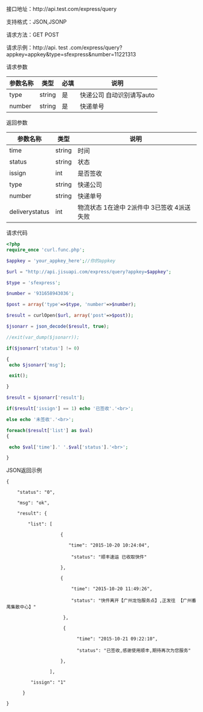 接口地址：http:\/\/api.test.com\/express\/query

支持格式：JSON,JSONP

请求方法：GET POST

请求示例：http:\/\/api. test .com\/express\/query?appkey=appkey&type=sfexpress&number=11221313

请求参数

| 参数名称 | 类型 | 必填 | 说明 |
| --- | --- | --- | --- |
| type | string | 是 | 快递公司 自动识别请写auto |
| number | string | 是 | 快递单号 |

返回参数

| 参数名称 | 类型 | 说明 |
| --- | --- | --- |
| time | string | 时间 |
| status | string | 状态 |
| issign | int | 是否签收 |
| type | string | 快递公司 |
| number | string | 快递单号 |
| deliverystatus | int | 物流状态 1在途中 2派件中 3已签收 4派送失败 |

请求代码

```php
<?php
require_once 'curl.func.php';

$appkey = 'your_appkey_here';//你的appkey

$url = "http://api.jisuapi.com/express/query?appkey=$appkey";

$type = 'sfexpress';

$number = '931658943036';

$post = array('type'=>$type, 'number'=>$number);

$result = curlOpen($url, array('post'=>$post));

$jsonarr = json_decode($result, true);

//exit(var_dump($jsonarr));

if($jsonarr['status'] != 0)

{
 echo $jsonarr['msg'];

 exit();

}

$result = $jsonarr['result'];

if($result['issign'] == 1) echo '已签收'.'<br>';

else echo '未签收'.'<br>';

foreach($result['list'] as $val)
{

 echo $val['time'].' '.$val['status'].'<br>';

}
```

JSON返回示例

```
{

    "status": "0",

    "msg": "ok",

    "result": {

        "list": [

                    {

                       "time": "2015-10-20 10:24:04",

                        "status": "顺丰速运 已收取快件"

                    },

                    {

                        "time": "2015-10-20 11:49:26",

                        "status": "快件离开【广州龙怡服务点】,正发往 【广州番禺集散中心】"

                     },

                     {

                          "time": "2015-10-21 09:22:10",

                          "status": "已签收,感谢使用顺丰,期待再次为您服务"

                    },

                ],

         "issign": "1"

      }

}
```
##

